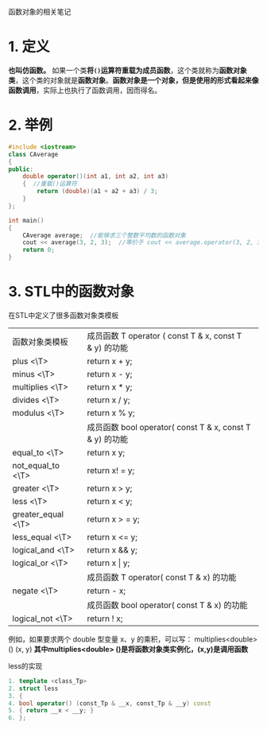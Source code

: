 函数对象的相关笔记
# 1. 定义

**也叫仿函数。**
如果一个类**将`()`运算符重载为成员函数**，这个类就称为**函数对象类**，这个类的对象就是**函数对象**。**函数对象是一个对象，但是使用的形式看起来像函数调用**，实际上也执行了函数调用，因而得名。

# 2. 举例

```cpp
#include <iostream>
class CAverage
{
public:
    double operator()(int a1, int a2, int a3)
    {  //重载()运算符
        return (double)(a1 + a2 + a3) / 3;
    }
};

int main()
{
    CAverage average;  //能够求三个整数平均数的函数对象
    cout << average(3, 2, 3);  //等价于 cout << average.operator(3, 2, 3);
    return 0;
}
```

# 3. STL中的函数对象
在STL中定义了很多函数对象类模板

|   |   |
|---|---|
|函数对象类模板|成员函数 T operator ( const T & x, const T & y) 的功能|
|plus <\T>|return x + y;|
|minus <\T>|return x - y;|
|multiplies <\T>|return x * y;|
|divides <\T>|return x / y;|
|modulus <\T>|return x % y;|
||成员函数 bool operator( const T & x, const T & y) 的功能|
|equal_to <\T>|return x  y;|
|not_equal_to <\T>|return x! = y;|
|greater <\T>|return x > y;|
|less <\T>|return x < y;|
|greater_equal <\T>|return x > = y;|
|less_equal <\T>|return x <= y;|
|logical_and <\T>|return x && y;|
|logical_or <\T>|return x \| y;|
||成员函数 T operator( const T & x) 的功能|
|negate <\T>|return - x;|
||成员函数 bool operator( const T & x) 的功能|
|logical_not <\T>|return ! x;|




例如，如果要求两个 double 型变量 x、y 的乘积，可以写：
multiplies\<double> () (x, y)
**其中multiplies\<double> ()是将函数对象类实例化，(x,y)是调用函数**

less的实现
```cpp
1. template <class_Tp>
2. struct less
3. {
4. bool operator() (const_Tp & __x, const_Tp & __y) const
5. { return __x < __y; }
6. };
```
